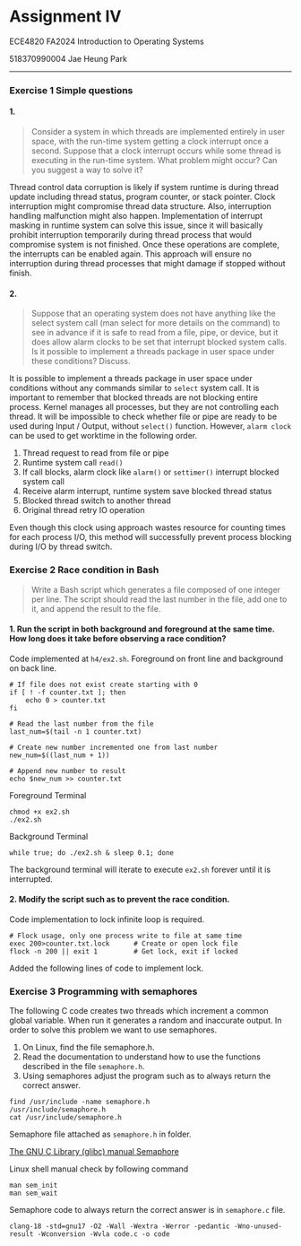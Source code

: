 # Assignment IV

ECE4820 FA2024 Introduction to Operating Systems

518370990004 Jae Heung Park

---

### Exercise 1 Simple questions

#### 1.

> Consider a system in which threads are implemented entirely in user space, with the run-time
> system getting a clock interrupt once a second. Suppose that a clock interrupt occurs while some
> thread is executing in the run-time system. What problem might occur? Can you suggest a way
> to solve it?

Thread control data corruption is likely if system runtime is during thread update including thread status,
program counter, or stack pointer. Clock interruption might compromise thread data structure.
Also, interruption handling malfunction might also happen. Implementation of interrupt masking in
runtime system can solve this issue, since it will basically prohibit interruption temporarily
during thread process that would compromise system is not finished.
Once these operations are complete, the interrupts can be enabled again.
This approach will ensure no interruption during thread processes that might damage if stopped without finish.

#### 2.

> Suppose that an operating system does not have anything like the select system call (man select
> for more details on the command) to see in advance if it is safe to read from a file, pipe, or
> device, but it does allow alarm clocks to be set that interrupt blocked system calls. Is it possible
> to implement a threads package in user space under these conditions? Discuss.

It is possible to implement a threads package in user space under conditions without any commands
similar to `select` system call. It is important to remember that blocked threads are not blocking entire process.
Kernel manages all processes, but they are not controlling each thread.
It will be impossible to check whether file or pipe are ready to be used during Input / Output, without `select()` function.
However, `alarm clock` can be used to get worktime in the following order.

1. Thread request to read from file or pipe
2. Runtime system call `read()`
3. If call blocks, alarm clock like `alarm()` or `settimer()` interrupt blocked system call
4. Receive alarm interrupt, runtime system save blocked thread status
5. Blocked thread switch to another thread
6. Original thread retry IO operation

Even though this clock using approach wastes resource for counting times for each process I/O,
this method will successfully prevent process blocking during I/O by thread switch.

### Exercise 2 Race condition in Bash

> Write a Bash script which generates a file composed of one integer per line. The script should read the
> last number in the file, add one to it, and append the result to the file.

#### 1. Run the script in both background and foreground at the same time. How long does it take before observing a race condition?

Code implemented at `h4/ex2.sh`. Foreground on front line and background on back line.

```shell
# If file does not exist create starting with 0
if [ ! -f counter.txt ]; then
    echo 0 > counter.txt
fi

# Read the last number from the file
last_num=$(tail -n 1 counter.txt)

# Create new number incremented one from last number
new_num=$((last_num + 1))

# Append new number to result
echo $new_num >> counter.txt
```

Foreground Terminal

```shell
chmod +x ex2.sh
./ex2.sh
```

Background Terminal

```shell
while true; do ./ex2.sh & sleep 0.1; done
```

The background terminal will iterate to execute `ex2.sh` forever until it is interrupted.

#### 2. Modify the script such as to prevent the race condition.

Code implementation to lock infinite loop is required.

```shell
# Flock usage, only one process write to file at same time
exec 200>counter.txt.lock      # Create or open lock file
flock -n 200 || exit 1         # Get lock, exit if locked
```

Added the following lines of code to implement lock.

### Exercise 3 Programming with semaphores

The following C code creates two threads which increment a common global variable. When run it
generates a random and inaccurate output. In order to solve this problem we want to use semaphores.

1. On Linux, find the file semaphore.h.
2. Read the documentation to understand how to use the functions described in the file `semaphore.h`.
3. Using semaphores adjust the program such as to always return the correct answer.

```shell
find /usr/include -name semaphore.h
/usr/include/semaphore.h
cat /usr/include/semaphore.h
```

Semaphore file attached as `semaphore.h` in folder.

[The GNU C Library (glibc) manual Semaphore](https://sourceware.org/glibc/manual/2.40/html_mono/libc.html#Semaphores)

Linux shell manual check by following command

```shell
man sem_init
man sem_wait
```

Semaphore code to always return the correct answer is in `semaphore.c` file.

```shell
clang-18 -std=gnu17 -O2 -Wall -Wextra -Werror -pedantic -Wno-unused-result -Wconversion -Wvla code.c -o code
```
